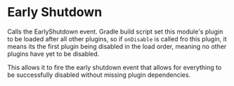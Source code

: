 # Early Shutdown

Calls the EarlyShutdown event. Gradle build script set this module's plugin to
be loaded after all other plugins, so if `onDisable` is called fro this plugin,
it means its the first plugin being disabled in the load order, meaning no other
plugins have yet to be disabled.
  
This allows it to fire the early shutdown event that allows for everything to
be successfully disabled without missing plugin dependencies.